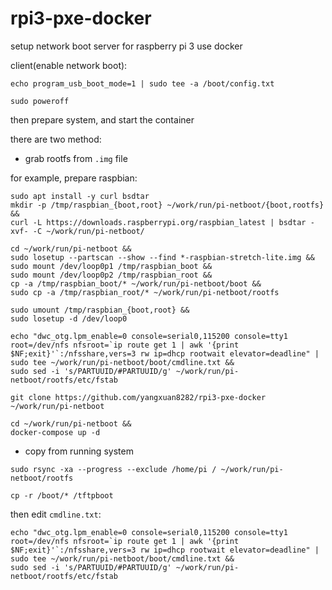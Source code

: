 # rpi3-pxe-docker

setup network boot server for raspberry pi 3 use docker

client(enable network boot): 

```
echo program_usb_boot_mode=1 | sudo tee -a /boot/config.txt
```

```
sudo poweroff
```

then prepare system, and start the container

there are two method:

- grab rootfs from `.img` file

for example, prepare raspbian: 

```
sudo apt install -y curl bsdtar 
mkdir -p /tmp/raspbian_{boot,root} ~/work/run/pi-netboot/{boot,rootfs} &&
curl -L https://downloads.raspberrypi.org/raspbian_latest | bsdtar -xvf- -C ~/work/run/pi-netboot/
```

```
cd ~/work/run/pi-netboot &&
sudo losetup --partscan --show --find *-raspbian-stretch-lite.img &&
sudo mount /dev/loop0p1 /tmp/raspbian_boot &&
sudo mount /dev/loop0p2 /tmp/raspbian_root &&
cp -a /tmp/raspbian_boot/* ~/work/run/pi-netboot/boot &&
sudo cp -a /tmp/raspbian_root/* ~/work/run/pi-netboot/rootfs
```

```
sudo umount /tmp/raspbian_{boot,root} &&
sudo losetup -d /dev/loop0
```

```
echo "dwc_otg.lpm_enable=0 console=serial0,115200 console=tty1 root=/dev/nfs nfsroot=`ip route get 1 | awk '{print $NF;exit}'`:/nfsshare,vers=3 rw ip=dhcp rootwait elevator=deadline" | sudo tee ~/work/run/pi-netboot/boot/cmdline.txt &&
sudo sed -i 's/PARTUUID/#PARTUUID/g' ~/work/run/pi-netboot/rootfs/etc/fstab
```

```
git clone https://github.com/yangxuan8282/rpi3-pxe-docker ~/work/run/pi-netboot
```

```
cd ~/work/run/pi-netboot &&
docker-compose up -d
```

- copy from running system

```
sudo rsync -xa --progress --exclude /home/pi / ~/work/run/pi-netboot/rootfs
```

```
cp -r /boot/* /tftpboot
```

then edit `cmdline.txt`:

```
echo "dwc_otg.lpm_enable=0 console=serial0,115200 console=tty1 root=/dev/nfs nfsroot=`ip route get 1 | awk '{print $NF;exit}'`:/nfsshare,vers=3 rw ip=dhcp rootwait elevator=deadline" | sudo tee ~/work/run/pi-netboot/boot/cmdline.txt &&
sudo sed -i 's/PARTUUID/#PARTUUID/g' ~/work/run/pi-netboot/rootfs/etc/fstab
```
